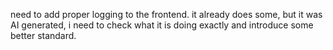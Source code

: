 need to add proper logging to the frontend. it already does some, but it was AI generated, i need to check what it is doing exactly and introduce some better standard.